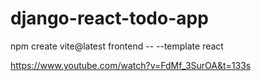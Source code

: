 # django-react-todo-app

npm create vite@latest frontend -- --template react

https://www.youtube.com/watch?v=FdMf_3SurOA&t=133s